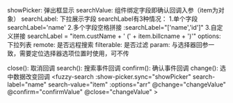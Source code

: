 showPicker: 弹出框显示
searchValue: 组件绑定字段即确认回调入参（item为对象）
searchLabel: 下拉展示字段
searchLabel有3种情况：
    1.单个字段 searchLabel='name'
    2.多个字段空格拼接 :searchLabel="['name','id']"
    3.自定义拼接 searchLabel = "item.custName + ' (' + item.billcname + ')'"
options: 下拉列表
remote: 是否远程搜索
filterable: 是否过滤
param: 与选择器回参一致，需要定位选择器选项位置时使用，可不传

close(): 取消回调
search(): 搜索事件回调
confirm(): 确认事件回调
change(): 选中数据改变回调
      <fuzzy-search
        :show-picker.sync="showPicker"
        search-label="name"
        search-value="item"
        :options="arr"
        @change="changeValue"
        @confirm="confirmValue"
        @close="changeValue"
      ></fuzzy-search>
